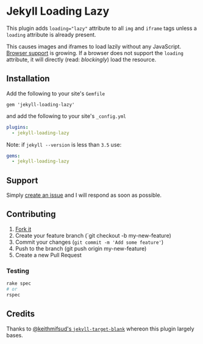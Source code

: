 # Jekyll Loading Lazy

This plugin adds `loading="lazy"` attribute to all `img` and `iframe` tags
unless a `loading` attribute is already present.

This causes images and iframes to load lazily without any JavaScript.
[Browser support](https://caniuse.com/#feat=loading-lazy-attr) is growing.
If a browser does not support the `loading` attribute, it will directly
(read: _blockingly_) load the resource.

## Installation

Add the following to your site's `Gemfile`

```
gem 'jekyll-loading-lazy'
```

and add the following to your site's `_config.yml`

```yml
plugins:
  - jekyll-loading-lazy
```

Note: if `jekyll --version` is less than `3.5` use:

```yml
gems:
  - jekyll-loading-lazy
```

## Support

Simply [create an issue](https://github.com/gildesmarais/jekyll-loading-lazy/issues/new) and I will respond as soon as possible.

## Contributing

1. [Fork it](https://github.com/gildesmarais/jekyll-loading-lazy/fork)
2. Create your feature branch (`git checkout -b my-new-feature)
3. Commit your changes (`git commit -m 'Add some feature'`)
4. Push to the branch (git push origin my-new-feature)
5. Create a new Pull Request

### Testing

```bash
rake spec
# or
rspec
```

## Credits

Thanks to [@keithmifsud's `jekyll-target-blank`](https://github.com/keithmifsud/jekyll-target-blank) whereon this plugin largely bases.
